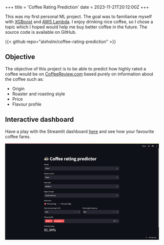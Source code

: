 +++
title = 'Coffee Rating Prediction'
date = 2023-11-21T20:12:00Z
+++

This was my first personal ML project. The goal was to familiarise myself with [XGBoost](https://xgboost.readthedocs.io/en/stable/) and [AWS Lambda](https://aws.amazon.com/lambda/). I enjoy drinking nice coffee, so I chose a topic which I hoped would help me buy better coffee in the future. The source code is available on GitHub.

{{< github repo="alxhslm/coffee-rating-prediction" >}}

## Objective

The objective of this project is to be able to predict how highly rated a coffee would be on [CoffeeReview.com](http://CoffeeReview.com) based purely on information about the coffee such as:

- Origin
- Roaster and roasting style
- Price
- Flavour profile

## Interactive dashboard

Have a play with the Streamlit dashboard [here](https://coffee-rating-prediction.streamlit.app/) and see how your favourite coffee fares.

![Streamlit app](images/streamlit_app.png)
